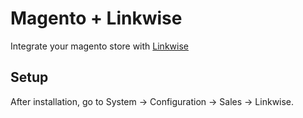 Magento + Linkwise
=====================
Integrate your magento store with [Linkwise](http://linkwi.se/)

Setup
--------------------
After installation, go to System -> Configuration -> Sales -> Linkwise.